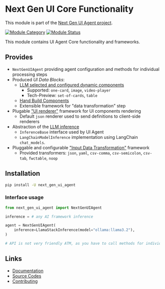 # Next Gen UI Core Functionality

This module is part of the [Next Gen UI Agent project](https://github.com/RedHat-UX/next-gen-ui-agent).

[![Module Category](https://img.shields.io/badge/Module%20Category-Core-blue)](https://github.com/RedHat-UX/next-gen-ui-agent)
[![Module Status](https://img.shields.io/badge/Module%20Status-Supported-green)](https://github.com/RedHat-UX/next-gen-ui-agent)

This module contains UI Agent Core functionality and frameworks.

## Provides

* `NextGenUIAgent` providing agent configuration and methods for individual processing steps
* Produced *UI Data Blocks*:
    * [LLM selected and configured dynamic components](https://redhat-ux.github.io/next-gen-ui-agent/guide/data_ui_blocks/dynamic_components/)
        * Supported: `one-card`, `image`, `video-player`
        * Tech-Preview: `set-of-cards`, `table`
    * [Hand Build Components](https://redhat-ux.github.io/next-gen-ui-agent/guide/data_ui_blocks/hand_build_components/)
    * Extensible framework for "data transformation" step
* Plugable ["UI renderer"](https://redhat-ux.github.io/next-gen-ui-agent/guide/renderer/implementing_serverside/) framework for UI components rendering
    * Default `json` renderer used to send definitions to client-side renderers
* Abstraction of the [LLM inference](https://redhat-ux.github.io/next-gen-ui-agent/guide/llm/)
    * `InferenceBase` interface used by UI Agent
    * `LangChainModelInference` implementation using LangChain `chat_models`.
* Pluggable and configurable ["Input Data Transformation"](https://redhat-ux.github.io/next-gen-ui-agent/guide/input_data/transformation/) framework
    * Provided transformers: `json`, `yaml`, `csv-comma`, `csv-semicolon`, `csv-tab`, `fwctable`, `noop`

## Installation

```sh
pip install -U next_gen_ui_agent
```

### Interface usage

```py
from next_gen_ui_agent import NextGenUIAgent

inference = # any AI framework inference

agent = NextGenUIAgent(
    inference=LlamaStackInference(model="ollama:llama3.2"),
)

# API is not very friendly ATM, as you have to call methods for individual processing steps. We plan to improve it iit the near future.

```

## Links

* [Documentation](https://redhat-ux.github.io/next-gen-ui-agent/guide/ai_apps_binding/pythonlib/)
* [Source Codes](https://github.com/RedHat-UX/next-gen-ui-agent/tree/main/libs/next_gen_ui_agent)
* [Contributing](https://redhat-ux.github.io/next-gen-ui-agent/development/contributing/)

